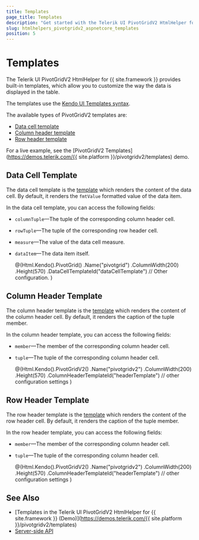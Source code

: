 ```yaml
---
title: Templates
page_title: Templates
description: "Get started with the Telerik UI PivotGridV2 HtmlHelper for {{ site.framework }} and learn about the available template options."
slug: htmlhelpers_pivotgridv2_aspnetcore_templates
position: 5
---
```


# Templates

The Telerik UI PivotGridV2 HtmlHelper for {{ site.framework }} provides built-in templates, which allow you to customize the way the data is displayed in the table.

The templates use the [Kendo UI Templates syntax](https://docs.telerik.com/kendo-ui/framework/templates/overview).

The available types of PivotGridV2 templates are:
* [Data cell template](#data-cell-template)
* [Column header template](#column-header-template)
* [Row header template](#row-header-template)

For a live example, see the [PivotGridV2 Templates](https://demos.telerik.com/{{ site.platform }}/pivotgridv2/templates) demo.

## Data Cell Template

The data cell template is the [template](https://docs.telerik.com/kendo-ui/api/javascript/kendo/methods/template) which renders the content of the data cell. By default, it renders the `fmtValue` formatted value of the data item.

In the data cell template, you can access the following fields:
* `columnTuple`&mdash;The tuple of the corresponding column header cell.
* `rowTuple`&mdash;The tuple of the corresponding row header cell.
* `measure`&mdash;The value of the data cell measure.
* `dataItem`&mdash;The data item itself.

    @(Html.Kendo().PivotGrid()
        .Name("pivotgrid")
        .ColumnWidth(200)
        .Height(570)
        .DataCellTemplateId("dataCellTemplate")
        // Other configuration.
    )

    <script id="dataCellTemplate" type="text/x-kendo-tmpl">
        # var columnMember = columnTuple ? columnTuple.members[0] : { children: [] }; #
        # var rowMember = rowTuple ? rowTuple.members[0] : { children: [] }; #
        # var value = kendo.toString(kendo.parseFloat(dataItem.value) || "N/A", "c2"); #

        # if (columnMember.children.length || rowMember.children.length) { #
            <em  style="color: red">#: value # (total)</em>
        # } else { #
            #: value #
        # } #
    </script>

## Column Header Template

The column header template is the [template](https://docs.telerik.com/kendo-ui/api/javascript/kendo/methods/template) which renders the content of the column header cell. By default, it renders the caption of the tuple member.

In the column header template, you can access the following fields:
* `member`&mdash;The member of the corresponding column header cell.
* `tuple`&mdash;The tuple of the corresponding column header cell.

    @(Html.Kendo().PivotGridV2()
        .Name("pivotgridv2")
        .ColumnWidth(200)
        .Height(570)
        .ColumnHeaderTemplateId("headerTemplate")
        // other configuration settings
    )

    <script id="headerTemplate" type="text/x-kendo-tmpl">
        # if (!member.children.length) { #
            <em>#: member.caption #</em>
        # } else { #
            #: member.caption #
        # } #
    </script>

## Row Header Template

The row header template is the [template](https://docs.telerik.com/kendo-ui/api/javascript/kendo/methods/template) which renders the content of the row header cell. By default, it renders the caption of the tuple member.

In the row header template, you can access the following fields:
* `member`&mdash;The member of the corresponding column header cell.
* `tuple`&mdash;The tuple of the corresponding column header cell.

    @(Html.Kendo().PivotGridV2()
        .Name("pivotgridv2")
        .ColumnWidth(200)
        .Height(570)
        .ColumnHeaderTemplateId("headerTemplate")
        // other configuration settings
    )

    <script id="headerTemplate" type="text/x-kendo-tmpl">
        # if (!member.children.length) { #
            <em>#: member.caption #</em>
        # } else { #
            #: member.caption #
        # } #
    </script>

## See Also

* [Templates in the Telerik UI PivotGridV2 HtmlHelper for {{ site.framework }} (Demo)](https://demos.telerik.com/{{ site.platform }}/pivotgridv2/templates)
* [Server-side API](/api/pivotgridv2)

